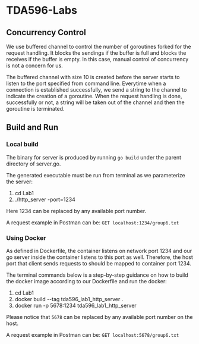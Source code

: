 # TDA596-Labs
## Concurrency Control
We use buffered channel to control the number of goroutines forked for the request handling. It blocks the sendings if the buffer is full and blocks the receives if the buffer is empty. In this case, manual control of concurrency is not a concern for us.

The buffered channel with size 10 is created before the server starts to listen to the port specified from command line. Everytime when a connection is established successfully, we send a string to the channel to indicate the creation of a goroutine. When the request handling is done, successfully or not, a string will be taken out of the channel and then the goroutine is terminated.

## Build and Run
### Local build
The binary for server is produced by running `go build` under the parent directory of server.go.

The generated executable must be run from terminal as we parameterize the server:
1. cd Lab1
2. ./http_server -port=1234

Here 1234 can be replaced by any available port number.

A request example in Postman can be: `GET localhost:1234/group6.txt`

### Using Docker
As defined in Dockerfile, the container listens on network port 1234 and our go server inside the container listens to this port as well. Therefore, the host port that client sends requests to should be mapped to container port 1234.

The terminal commands below is a step-by-step guidance on how to build the docker image according to our Dockerfile and run the docker:

1. cd Lab1
2. docker build --tag tda596_lab1_http_server .
3. docker run -p 5678:1234 tda596_lab1_http_server

Please notice that `5678` can be replaced by any available port number on the host.

A request example in Postman can be: `GET localhost:5678/group6.txt`
